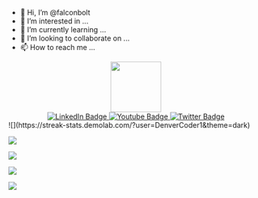 - 👋 Hi, I’m @falconbolt
- 👀 I’m interested in ...
- 🌱 I’m currently learning ...
- 💞️ I’m looking to collaborate on ...
- 📫 How to reach me ...

<div id="header" align="center">
  <img src="https://media.giphy.com/media/3kPDmoWdBpQPNhCnUG/giphy.gif" width="100"/>
  
  
  <!---     Badges   --->
  <div id="badges">
  <a href="your-linkedin-URL">
    <img src="https://img.shields.io/badge/LinkedIn-blue?style=for-the-badge&logo=linkedin&logoColor=white" alt="LinkedIn Badge"/>
  </a>
  <a href="your-youtube-URL">
    <img src="https://img.shields.io/badge/YouTube-red?style=for-the-badge&logo=youtube&logoColor=white" alt="Youtube Badge"/>
  </a>
  <a href="your-twitter-URL">
    <img src="https://img.shields.io/badge/Twitter-blue?style=for-the-badge&logo=twitter&logoColor=white" alt="Twitter Badge"/>
  </a>
</div>
  
  
</div>
![](https://streak-stats.demolab.com/?user=DenverCoder1&theme=dark)

![](http://github-profile-summary-cards.vercel.app/api/cards/profile-details?username=falconbolt&theme=vue)

![](http://github-profile-summary-cards.vercel.app/api/cards/repos-per-language?username=falconbolt&theme=vue)

![](http://github-profile-summary-cards.vercel.app/api/cards/stats?username=falconbolt&theme=vue)

![](http://github-profile-summary-cards.vercel.app/api/cards/productive-time?username=falconbolt&theme=vue&utcOffset=8)

<!---
falconbolt/falconbolt is a ✨ special ✨ repository because its `README.md` (this file) appears on your GitHub profile.
You can click the Preview link to take a look at your changes.
--->
